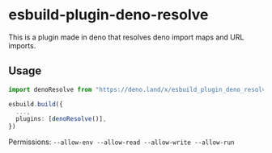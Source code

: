 # esbuild-plugin-deno-resolve

This is a plugin made in deno that resolves deno import maps and URL imports.

## Usage

```ts
import denoResolve from "https://deno.land/x/esbuild_plugin_deno_resolve/index.ts"

esbuild.build({
  ...,
  plugins: [denoResolve()],
})
```

Permissions: `--allow-env --allow-read --allow-write --allow-run`